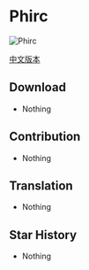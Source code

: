 # Phirc

![Phirc](https://files-cf.phira.cn/github-showcase.png)

[中文版本](./README-zh_CN.md)

## Download

- Nothing

## Contribution

- Nothing

## Translation

- Nothing

## Star History

- Nothing
